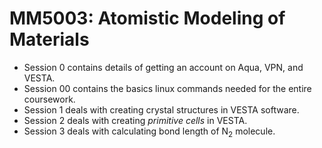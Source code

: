 # MM5003: Atomistic Modeling of Materials
- Session 0 contains details of getting an account on Aqua, VPN, and VESTA.
- Session 00 contains the basics linux commands needed for the entire coursework.
- Session 1 deals with creating crystal structures in VESTA software.
- Session 2 deals with creating _primitive cells_ in VESTA.
- Session 3 deals with calculating bond length of N<sub>2</sub> molecule.
